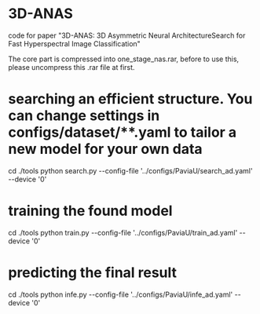 # 3D-ANAS
code for paper "3D-ANAS: 3D Asymmetric Neural ArchitectureSearch for Fast Hyperspectral Image Classification"

The core part is compressed into one_stage_nas.rar, before to use this, please uncompress this .rar file at first.

# searching an efficient structure. You can change settings in configs/dataset/**.yaml to tailor a new model for your own data
cd ./tools
python search.py --config-file '../configs/PaviaU/search_ad.yaml' --device '0'

# training the found model
cd ./tools
python train.py --config-file '../configs/PaviaU/train_ad.yaml' --device '0'

# predicting the final result 
cd ./tools
python infe.py --config-file '../configs/PaviaU/infe_ad.yaml' --device '0'


